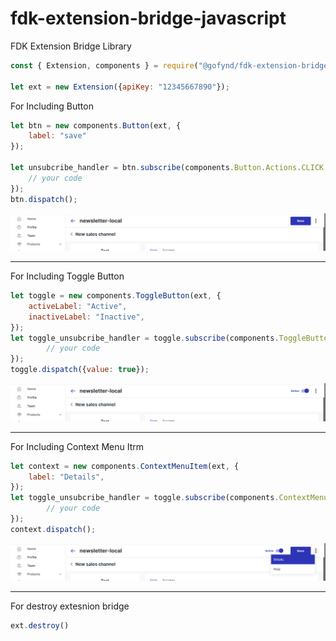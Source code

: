 # fdk-extension-bridge-javascript
FDK Extension Bridge Library

```javascript
const { Extension, components } = require("@gofynd/fdk-extension-bridge-javascript");

let ext = new Extension({apiKey: "12345667890"});

```

For Including Button
```javascript
let btn = new components.Button(ext, {
    label: "save"
});

let unsubcribe_handler = btn.subscribe(components.Button.Actions.CLICK, (event) => {
    // your code
});
btn.dispatch();
```
<img src="https://github.com/gofynd/fdk-extension-bridge-javascript/blob/readme/demo/button.png" alt="Button"><hr>

For Including Toggle Button

```javascript
let toggle = new components.ToggleButton(ext, {
    activeLabel: "Active",
    inactiveLabel: "Inactive",
});
let toggle_unsubcribe_handler = toggle.subscribe(components.ToggleButton.Actions.CHANGE, (event) => {
        // your code
});
toggle.dispatch({value: true});
```
<img src="https://github.com/gofynd/fdk-extension-bridge-javascript/blob/readme/demo/toggle_button.png" alt="Toggle Button"><hr>

For Including Context Menu Itrm

```javascript
let context = new components.ContextMenuItem(ext, {
    label: "Details",
});
let toggle_unsubcribe_handler = toggle.subscribe(components.ContextMenuItem.Actions.CLICK, (event) => {
        // your code
});
context.dispatch();
```
<img src="https://github.com/gofynd/fdk-extension-bridge-javascript/blob/readme/demo/context_item.png" alt="Context Item"><hr>

For destroy extesnion bridge

```javascript
ext.destroy()
```
